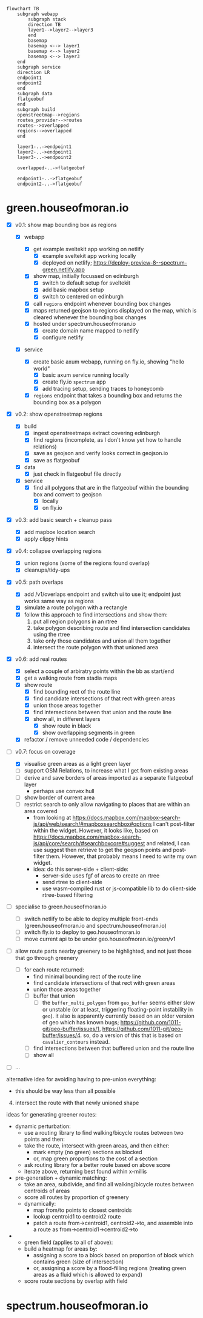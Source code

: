 ```mermaid
flowchart TB
    subgraph webapp
        subgraph stack
        direction TB
        layer1-->layer2-->layer3
        end
        basemap
        basemap <--> layer1
        basemap <--> layer2
        basemap <--> layer3
    end
    subgraph service
    direction LR
    endpoint1
    endpoint2
    end
    subgraph data
    flatgeobuf
    end
    subgraph build
    openstreetmap-->regions
    routes_provider-->routes
    routes-->overlapped
    regions-->overlapped
    end

    layer1-..->endpoint1
    layer2-..->endpoint1
    layer3-..->endpoint2

    overlapped-..->flatgeobuf

    endpoint1-..->flatgeobuf
    endpoint2-..->flatgeobuf
```

# green.houseofmoran.io

- [x] v0.1: show map bounding box as regions

  - [x] webapp

    - [x] get example sveltekit app working on netlify
      - [x] example sveltekit app working locally
      - [x] deployed on netlify; https://deploy-preview-8--spectrum-green.netlify.app
    - [x] show map, initially focussed on edinburgh
      - [x] switch to default setup for sveltekit
      - [x] add basic mapbox setup
      - [x] switch to centered on edinburgh
    - [x] call `regions` endpoint whenever bounding box changes
    - [x] maps returned geojson to regions displayed on the map, which is cleared whenever the bounding box changes
    - [x] hosted under spectrum.houseofmoran.io
      - [x] create domain name mapped to netlify
      - [x] configure netlify

  - [x] service
    - [x] create basic axum webapp, running on fly.io, showing "hello world"
      - [x] basic axum service running locally
      - [x] create fly.io `spectrum` app
      - [x] add tracing setup, sending traces to honeycomb
    - [x] `regions` endpoint that takes a bounding box and returns the bounding box as a polygon

- [x] v0.2: show openstreetmap regions
  - [x] build
    - [x] ingest openstreetmaps extract covering edinburgh
    - [x] find regions (incomplete, as I don't know yet how to handle relations)
    - [x] save as geojson and verify looks correct in geojson.io
    - [x] save as flatgeobuf
  - [x] data
    - [x] just check in flatgeobuf file directly
  - [x] service
    - [x] find all polygons that are in the flatgeobuf within the bounding box and convert to geojson
      - [x] locally
      - [x] on fly.io
- [x] v0.3: add basic search + cleanup pass
  - [x] add mapbox location search
  - [x] apply clippy hints
- [x] v0.4: collapse overlapping regions
  - [x] union regions (some of the regions found overlap)
  - [x] cleanups/tidy-ups
- [x] v0.5: path overlaps
  - [x] add /v1/overlaps endpoint and switch ui to use it; endpoint just works same way as regions
  - [x] simulate a route polygon with a rectangle
  - [x] follow this approach to find intersections and show them:
    1. put all region polygons in an rtree
    2. take polygon describing route and find intersection candidates using the rtree
    3. take only those candidates and union all them together
    4. intersect the route polygon with that unioned area
- [x] v0.6: add real routes

  - [x] select a couple of arbiratry points within the bb as start/end
  - [x] get a walking route from stadia maps
  - [x] show route
    - [x] find bounding rect of the route line
    - [x] find candidate intersections of that rect with green areas
    - [x] union those areas together
    - [x] find intersections between that union and the route line
    - [x] show all, in different layers
      - [x] show route in black
      - [x] show overlapping segments in green
  - [x] refactor / remove unneeded code / dependencies

- [ ] v0.7: focus on coverage
  - [x] visualise green areas as a light green layer
  - [ ] support OSM Relations, to increase what I get from existing areas
  - [ ] derive and save borders of areas imported as a separate flatgeobuf layer
    - perhaps use convex hull
  - [ ] show border of current area
  - [ ] restrict search to only allow navigating to places that are within an area covered
    - from looking at https://docs.mapbox.com/mapbox-search-js/api/web/search/#mapboxsearchbox#options I can't post-filter within the widget. However, it looks like, based on https://docs.mapbox.com/mapbox-search-js/api/core/search/#searchboxcore#suggest and related, I can use suggest then retrieve to get the geojson points and post-filter them. However, that probably means I need to write my own widget.
    - idea: do this server-side + client-side:
      - server-side uses fgf of areas to create an rtree
      - send rtree to client-side
      - use wasm-compiled rust or js-compatible lib to do client-side rtree-based filtering
- [ ] specialise to green.houseofmoran.io
  - [ ] switch netlify to be able to deploy multiple front-ends (green.houseofmoran.io and spectrum.houseofmoran.io)
  - [ ] switch fly.io to deploy to geo.houseofmoran.io
  - [ ] move current api to be under geo.houseofmoran.io/green/v1
- [ ] allow route parts nearby greenery to be highlighted, and not just those that go through greenery

  - [ ] for each route returned:
    - find minimal bounding rect of the route line
    - find candidate intersections of that rect with green areas
    - union those areas together
    - [ ] buffer that union
      - [ ] the `buffer_multi_polygon` from `geo_buffer` seems either slow or unstable (or at least, triggering floating-point instability in `geo`). it also is apparently currently based on an older version of geo which has known bugs; https://github.com/1011-git/geo-buffer/issues/1, https://github.com/1011-git/geo-buffer/issues/4. so, do a version of this that is based on `cavalier_contours` instead.
    - [ ] find intersections between that buffered union and the route line
    - [ ] show all

- [ ] ...

alternative idea for avoiding having to pre-union everything:

- this should be way less than all possible

4. intersect the route with that newly unioned shape

ideas for generating greener routes:

- dynamic perturbation:
  - use a routing library to find walking/bicycle routes between two points and then:
  - take the route, intersect with green areas, and then either:
    - mark empty (no green) sections as blocked
    - or, map green proportions to the cost of a section
  - ask routing library for a better route based on above score
  - iterate above, returning best found within x-millis
- pre-generation + dynamic matching:
  - take an area, subdivide, and find all walking/bicycle routes between centroids of areas
  - score all routes by proportion of greenery
  - dynamically:
    - map from/to points to closest centroids
    - lookup centroid1 to centroid2 route
    - patch a route from->centroid1, centroid2->to, and assemble into a route as from->centroid1->centroid2->to
- - green field (applies to all of above):
  * build a heatmap for areas by:
    - assigning a score to a block based on proportion of block which contains green (size of intersection)
    - or, assigning a score by a flood-filling regions (treating green areas as a fluid which is allowed to expand)
  * score route sections by overlap with field

# spectrum.houseofmoran.io
